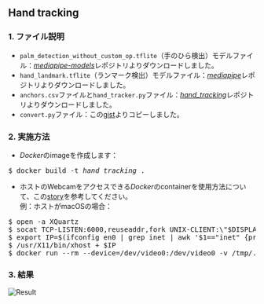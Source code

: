 ## Hand tracking

### 1. ファイル説明
- `palm_detection_without_custom_op.tflite`（手のひら検出）モデルファイル：[*mediapipe-models*]レポジトリよりダウンロードしました。
- `hand_landmark.tflite`（ランマーク検出）モデルファイル：[*mediapipe*]レポジトリよりダウンロードしました。
- `anchors.csv`ファイルと`hand_tracker.py`ファイル：[*hand_tracking*]レポジトリよりダウンロードしました。
- `convert.py`ファイル：この[gist]よりコピーしました。

### 2. 実施方法
- *Docker*のimageを作成します：
<pre>
$ docker build -t <i>hand_tracking</i> .
</pre>

- ホストのWebcamをアクセスできる*Docker*のcontainerを使用方法について、この[story]を参考してください。<br/>
例：ホストがmacOSの場合：
<pre>
$ open -a XQuartz
$ socat TCP-LISTEN:6000,reuseaddr,fork UNIX-CLIENT:\"$DISPLAY\"
$ export IP=$(ifconfig en0 | grep inet | awk '$1=="inet" {print $2}')
$ /usr/X11/bin/xhost + $IP
$ docker run --rm --device=/dev/video0:/dev/video0 -v /tmp/.X11-unix:/tmp/.X11-unix -e DISPLAY=$IP:0 <i>hand_tracking</i>
</pre>

### 3. 結果
![Result](/output.gif?raw=true "Result")

[*mediapipe-models*]: https://github.com/junhwanjang/mediapipe-models/tree/master/palm_detection/mediapipe_models
[*mediapipe*]: https://github.com/google/mediapipe/tree/master/mediapipe/models
[*hand_tracking*]: https://github.com/wolterlw/hand_tracking
[*tensorflow*ソースからのビルド]: https://www.tensorflow.org/install/source#docker_linux_builds
[gist]: https://gist.github.com/michaelosthege/cd3e0c3c556b70a79deba6855deb2cc8
[story]: https://medium.com/@jijupax/connect-the-webcam-to-docker-on-mac-or-windows-51d894c44468
